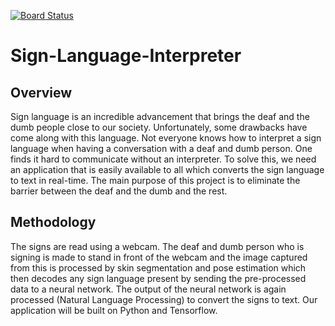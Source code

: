 [![Board Status](https://dev.azure.com/Mini-Project/a16ae0d8-ec9e-4a33-ba21-1fcbd57b18a5/411e1933-79f8-4d4e-8a17-7833098591d3/_apis/work/boardbadge/2a78519c-70cd-42ed-b8f6-6ed7da15ccbe?columnOptions=1)](https://dev.azure.com/Mini-Project/a16ae0d8-ec9e-4a33-ba21-1fcbd57b18a5/_boards/board/t/411e1933-79f8-4d4e-8a17-7833098591d3/Microsoft.RequirementCategory/)
# Sign-Language-Interpreter
## Overview
Sign language is an incredible advancement that brings the deaf and the dumb people close to our society. Unfortunately, some drawbacks have come along with this language. Not everyone knows how to interpret a sign language when having a conversation with a deaf and dumb person. One finds it hard to communicate without an interpreter. To solve this, we need an application that is easily available to all which converts the sign language to text in real-time. The main purpose of this project is to eliminate the barrier between the deaf and the dumb and the rest.
## Methodology
The signs are read using a webcam. The deaf and dumb person who is signing is made to stand in front of the webcam and the image captured from this is processed by skin segmentation and pose estimation which then decodes any sign language present by sending the pre-processed data to a neural network. The output of the neural network is again processed (Natural Language Processing) to convert the signs to text.
Our application will be built on Python and Tensorflow.
